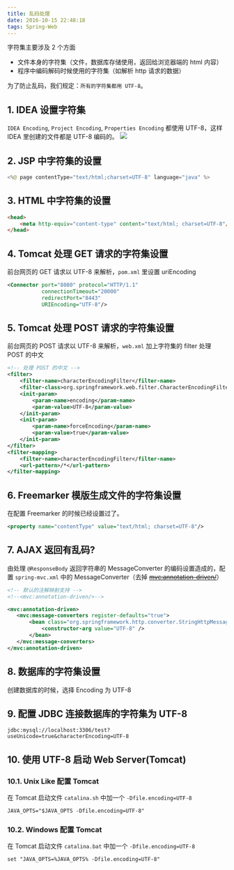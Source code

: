 ```yaml
---
title: 乱码处理
date: 2016-10-15 22:48:18
tags: Spring-Web
---
```

字符集主要涉及 2 个方面

* 文件本身的字符集（文件，数据库存储使用，返回给浏览器端的 html 内容）
* 程序中编码解码时候使用的字符集（如解析 http 请求的数据）

为了防止乱码，我们规定：`所有的字符集都用 UTF-8`。

<!--more-->

## 1. IDEA 设置字符集
`IDEA Encoding`, `Project Encoding`, `Properties Encoding` 都使用 UTF-8，这样 IDEA 里创建的文件都是 UTF-8 编码的。
![](/img/spring-web/messy-code.png)

## 2. JSP 中字符集的设置
```java
<%@ page contentType="text/html;charset=UTF-8" language="java" %>
```

## 3. HTML 中字符集的设置
```html
<head>
    <meta http-equiv="content-type" content="text/html; charset=UTF-8"/>
</head>
```

## 4. Tomcat 处理 GET 请求的字符集设置
前台网页的 GET 请求以 UTF-8 来解析，`pom.xml` 里设置 uriEncoding

```xml
<Connector port="8080" protocol="HTTP/1.1"
           connectionTimeout="20000"
           redirectPort="8443"
           URIEncoding="UTF-8"/>
```

## 5. Tomcat 处理 POST 请求的字符集设置
前台网页的 POST 请求以 UTF-8 来解析，`web.xml` 加上字符集的 filter 处理 POST 的中文

```xml
<!-- 处理 POST 的中文 -->
<filter>
    <filter-name>characterEncodingFilter</filter-name>
    <filter-class>org.springframework.web.filter.CharacterEncodingFilter</filter-class>
    <init-param>
        <param-name>encoding</param-name>
        <param-value>UTF-8</param-value>
    </init-param>
    <init-param>
        <param-name>forceEncoding</param-name>
        <param-value>true</param-value>
    </init-param>
</filter>
<filter-mapping>
    <filter-name>characterEncodingFilter</filter-name>
    <url-pattern>/*</url-pattern>
</filter-mapping>
```

## 6. Freemarker 模版生成文件的字符集设置
在配置 Freemarker 的时候已经设置过了。

```xml
<property name="contentType" value="text/html; charset=UTF-8"/>
```

## 7. AJAX 返回有乱码?
由处理 `@ResponseBody` 返回字符串的 MessageConverter 的编码设置造成的，配置 `spring-mvc.xml` 中的 MessageConverter（去掉 ~~<mvc:annotation-driven/>~~）

```xml
<!-- 默认的注解映射支持 -->
<!--<mvc:annotation-driven/>-->

<mvc:annotation-driven>
   <mvc:message-converters register-defaults="true">
       <bean class="org.springframework.http.converter.StringHttpMessageConverter">
           <constructor-arg value="UTF-8" />
       </bean>
   </mvc:message-converters>
</mvc:annotation-driven>
```

## 8. 数据库的字符集设置
创建数据库的时候，选择 Encoding 为 UTF-8

## 9. 配置 JDBC 连接数据库的字符集为 UTF-8
```
jdbc:mysql://localhost:3306/test?useUnicode=true&characterEncoding=UTF-8
```

## 10. 使用 UTF-8 启动 Web Server(Tomcat)
### 10.1. Unix Like 配置 Tomcat
在 Tomcat 启动文件 `catalina.sh` 中加一个 `-Dfile.encoding=UTF-8`

```
JAVA_OPTS="$JAVA_OPTS -Dfile.encoding=UTF-8"
```

### 10.2. Windows 配置 Tomcat
在 Tomcat 启动文件 `catalina.bat` 中加一个 `-Dfile.encoding=UTF-8`

```
set "JAVA_OPTS=%JAVA_OPTS% -Dfile.encoding=UTF-8"
```
